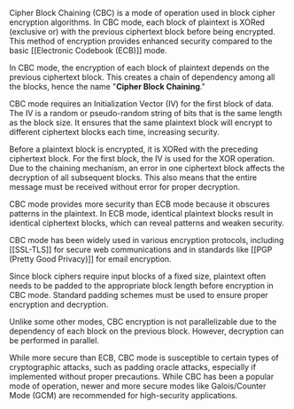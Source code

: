 Cipher Block Chaining (CBC) is a mode of operation used in block cipher encryption algorithms. In CBC mode, each block of plaintext is XORed (exclusive or) with the previous ciphertext block before being encrypted. This method of encryption provides enhanced security compared to the basic [[Electronic Codebook (ECB)]] mode.

In CBC mode, the encryption of each block of plaintext depends on the previous ciphertext block. This creates a chain of dependency among all the blocks, hence the name "**Cipher Block Chaining**."

CBC mode requires an Initialization Vector (IV) for the first block of data. The IV is a random or pseudo-random string of bits that is the same length as the block size. It ensures that the same plaintext block will encrypt to different ciphertext blocks each time, increasing security.

Before a plaintext block is encrypted, it is XORed with the preceding ciphertext block. For the first block, the IV is used for the XOR operation. Due to the chaining mechanism, an error in one ciphertext block affects the decryption of all subsequent blocks. This also means that the entire message must be received without error for proper decryption.

CBC mode provides more security than ECB mode because it obscures patterns in the plaintext. In ECB mode, identical plaintext blocks result in identical ciphertext blocks, which can reveal patterns and weaken security.

CBC mode has been widely used in various encryption protocols, including [[SSL-TLS]] for secure web communications and in standards like [[PGP (Pretty Good Privacy)]] for email encryption.

Since block ciphers require input blocks of a fixed size, plaintext often needs to be padded to the appropriate block length before encryption in CBC mode. Standard padding schemes must be used to ensure proper encryption and decryption.

Unlike some other modes, CBC encryption is not parallelizable due to the dependency of each block on the previous block. However, decryption can be performed in parallel.

While more secure than ECB, CBC mode is susceptible to certain types of cryptographic attacks, such as padding oracle attacks, especially if implemented without proper precautions. While CBC has been a popular mode of operation, newer and more secure modes like Galois/Counter Mode (GCM) are recommended for high-security applications.
